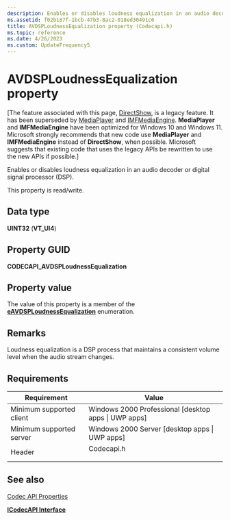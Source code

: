 ```yaml
---
description: Enables or disables loudness equalization in an audio decoder or digital signal processor (DSP).
ms.assetid: f02b187f-1bcb-47b3-8ac2-018ed30491c6
title: AVDSPLoudnessEqualization property (Codecapi.h)
ms.topic: reference
ms.date: 4/26/2023
ms.custom: UpdateFrequency5
---
```


# AVDSPLoudnessEqualization property

\[The feature associated with this page, [DirectShow](/windows/win32/directshow/directshow), is a legacy feature. It has been superseded by [MediaPlayer](/uwp/api/Windows.Media.Playback.MediaPlayer) and [IMFMediaEngine](/windows/win32/api/mfmediaengine/nn-mfmediaengine-imfmediaengine). **MediaPlayer** and **IMFMediaEngine** have been optimized for Windows 10 and Windows 11. Microsoft strongly recommends that new code use **MediaPlayer** and **IMFMediaEngine** instead of **DirectShow**, when possible. Microsoft suggests that existing code that uses the legacy APIs be rewritten to use the new APIs if possible.\]

Enables or disables loudness equalization in an audio decoder or digital signal processor (DSP).

This property is read/write.

## Data type

**UINT32** (**VT\_UI4**)

## Property GUID

**CODECAPI\_AVDSPLoudnessEqualization**

## Property value

The value of this property is a member of the [**eAVDSPLoudnessEqualization**](/windows/desktop/api/codecapi/ne-codecapi-eavdsploudnessequalization) enumeration.

## Remarks

Loudness equalization is a DSP process that maintains a consistent volume level when the audio stream changes.

## Requirements



| Requirement | Value |
|-------------------------------------|---------------------------------------------------------------------------------------|
| Minimum supported client<br/> | Windows 2000 Professional \[desktop apps \| UWP apps\]<br/>                     |
| Minimum supported server<br/> | Windows 2000 Server \[desktop apps \| UWP apps\]<br/>                           |
| Header<br/>                   | <dl> <dt>Codecapi.h</dt> </dl> |



## See also

<dl> <dt>

[Codec API Properties](codec-api-properties.md)
</dt> <dt>

[**ICodecAPI Interface**](/windows/desktop/api/Strmif/nn-strmif-icodecapi)
</dt> </dl>

 

 




